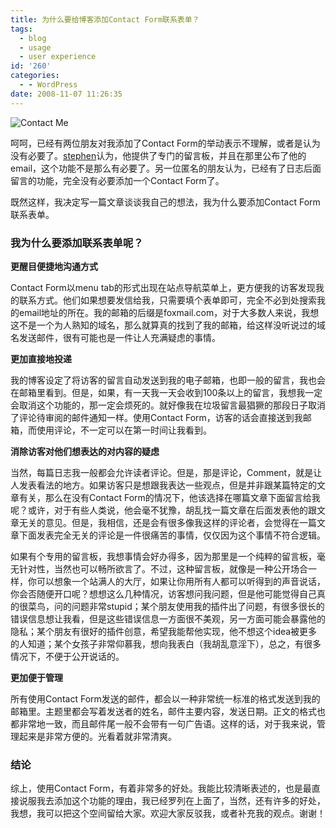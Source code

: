 ```yaml
---
title: 为什么要给博客添加Contact Form联系表单？
tags:
  - blog
  - usage
  - user experience
id: '260'
categories:
  - - WordPress
date: 2008-11-07 11:26:35
---
```


![Contact Me](http://lh4.ggpht.com/_QYicOeu89Bk/SRO2L9MBaII/AAAAAAAAA2w/GYhooQoKB_Y/s144/contact_12.jpg)

呵呵，已经有两位朋友对我添加了Contact Form的举动表示不理解，或者是认为没有必要了。[stephen](http://www.caxblog.com)认为，他提供了专门的留言板，并且在那里公布了他的email，这个功能不是那么有必要了。另一位匿名的朋友认为，已经有了日志后面留言的功能，完全没有必要添加一个Contact Form了。

既然这样，我决定写一篇文章谈谈我自己的想法，我为什么要添加Contact Form联系表单。
<!-- more -->
### 我为什么要添加联系表单呢？

**更醒目便捷地沟通方式**

Contact Form以menu tab的形式出现在站点导航菜单上，更方便我的访客发现我的联系方式。他们如果想要发信给我，只需要填个表单即可，完全不必到处搜索我的email地址的所在。我的邮箱的后缀是foxmail.com，对于大多数人来说，我想这不是一个为人熟知的域名，那么就算真的找到了我的邮箱，给这样没听说过的域名发送邮件，很有可能也是一件让人充满疑虑的事情。

**更加直接地投递**

我的博客设定了将访客的留言自动发送到我的电子邮箱，也即一般的留言，我也会在邮箱里看到。但是，如果，有一天我一天会收到100条以上的留言，我想我一定会取消这个功能的，那一定会烦死的。就好像我在垃圾留言最猖獗的那段日子取消了评论待审阅的邮件通知一样。使用Contact Form，访客的话会直接送到我邮箱，而使用评论，不一定可以在第一时间让我看到。

**消除访客对他们想表达的对内容的疑虑**

当然，每篇日志我一般都会允许读者评论。但是，那是评论，Comment，就是让人发表看法的地方。如果访客只是想跟我表达一些观点，但是并非跟某篇特定的文章有关，那么在没有Contact Form的情况下，他该选择在哪篇文章下面留言给我呢？或许，对于有些人类说，他会毫不犹豫，胡乱找一篇文章在后面发表他的跟文章无关的意见。但是，我相信，还是会有很多像我这样的评论者，会觉得在一篇文章下面发表完全无关的评论是一件很痛苦的事情，仅仅因为这个事情不符合逻辑。

如果有个专用的留言板，我想事情会好办得多，因为那里是一个纯粹的留言板，毫无针对性，当然也可以畅所欲言了。不过，这种留言板，就像是一种公开场合一样，你可以想象一个站满人的大厅，如果让你用所有人都可以听得到的声音说话，你会否随便开口呢？想想这么几种情况，访客想问我问题，但是他可能觉得自己真的很菜鸟，问的问题非常stupid；某个朋友使用我的插件出了问题，有很多很长的错误信息想让我看，但是这些错误信息一方面很不美观，另一方面可能会暴露他的隐私；某个朋友有很好的插件创意，希望我能帮他实现，他不想这个idea被更多的人知道；某个女孩子非常仰慕我，想向我表白（我胡乱意淫下），总之，有很多情况下，不便于公开说话的。

**更加便于管理**

所有使用Contact Form发送的邮件，都会以一种非常统一标准的格式发送到我的邮箱里。主题里都会写着发送者的姓名，邮件主要内容，发送日期。正文的格式也都非常地一致，而且邮件尾一般不会带有一句广告语。这样的话，对于我来说，管理起来是非常方便的。光看着就非常清爽。

### 结论

综上，使用Contact Form，有着非常多的好处。我能比较清晰表述的，也是最直接说服我去添加这个功能的理由，我已经罗列在上面了，当然，还有许多的好处，我想，我可以把这个空间留给大家。欢迎大家反驳我，或者补充我的观点。谢谢！